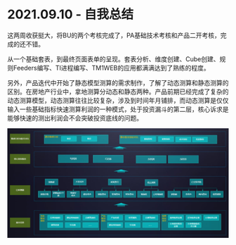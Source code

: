 # 2021.09.10 - 自我总结

这两周收获挺大，将BU的两个考核完成了，PA基础技术考核和产品二开考核，完成的还不错。

从一个基础套表，到最终页面表单的呈现。套表分析、维度创建、Cube创建、规则Feeders编写、TI进程编写、TM1WEB的应用都满满达到了熟练的程度。

另外，产品迭代中开始了静态模型测算的需求制作，了解了动态测算和静态测算的区别。在房地产行业中，拿地测算分动态和静态两种。产品前期已经完成了复杂的动态测算模型，动态测算往往比较复杂，涉及到时间年月铺排，而动态测算是仅仅输入一些基础指标快速测算利润的一种模式，处于投资漏斗的第二层，核心诉求是能够快速的测出利润会不会突破投资底线的问题。

![ ](./images/summary-05.jpg)
